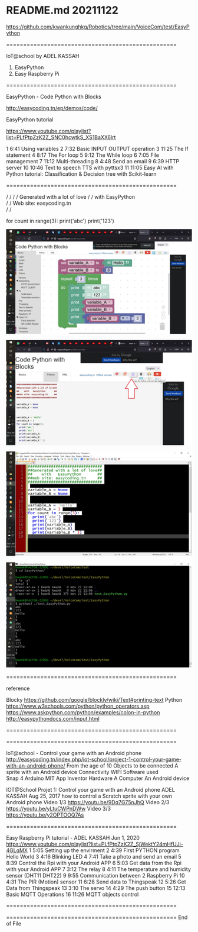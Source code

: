# README.md 20211122

  https://github.com/kwankunghkg/Robotics/tree/main/VoiceCom/test/EasyPython

==================================================

IoT@school by ADEL KASSAH 
1. EasyPython
2. Easy Raspberry Pi

==================================================

EasyPython - Code Python with Blocks 

  http://easycoding.tn/ep/demos/code/

EasyPython tutorial 

  https://www.youtube.com/playlist?list=PLfPtpZzK2Z_SNC0hcwtkS_XS1BaXX6lrt
  
1	6:41	Using variables 
2	7:32	Basic INPUT OUTPUT operation 
3	11:25	The If statement 
4	8:17	The For loop 
5	9:12	The While loop 
6	7:05	File management 
7	11:12	Multi-threading 
8	4:48	Send an email 
9	6:39	HTTP server 
10	10:46	Text to speech TTS with pyttsx3 
11	11:05	Easy AI with Python tutorial: Classification & Decision tree with Scikit-learn 

==================================================

/ / 
/ / Generated with a lot of love 
/ /    with   EasyPython       
/ / Web site: easycoding.tn     
/ / 

for count in range(3): 
    print('abc') 
    print('123') 

![test_EasyPython_1](./EasyPython_demo_1_20211122.jpg "test_EasyPython 1")

![test_EasyPython_2](./EasyPython_demo_2_20211122.jpg "test_EasyPython 1")

![test_EasyPython_3](./EasyPython_demo_3_20211122.jpg "test_EasyPython 1")

![test_EasyPython_4](./EasyPython_demo_4_20211122.jpg "test_EasyPython 1")

==================================================

reference

Blocky
  https://github.com/google/blockly/wiki/Text#printing-text
Python 
  https://www.w3schools.com/python/python_operators.asp
  https://www.askpython.com/python/examples/colon-in-python
  http://easypythondocs.com/input.html


==================================================



==================================================

IoT@school - Control your game with an Android phone
  http://easycoding.tn/index.php/iot-school/project-1-control-your-game-with-an-android-phone/
  From the age of 10
Objects to be connected
  A sprite with an Android device
Connectivity
  WIFI
Software used 				
  Snap 4 Arduino
  MIT App Inventor
Hardware 
  A Computer
  An Android device


IOT@School Projet 1: Control your game with an Android phone
  ADEL KASSAH Aug 25, 2017
  how to control a Scratch sprite with your own Android phone
Video 1/3
  https://youtu.be/9Dq7G75nJhQ
Video 2/3
  https://youtu.be/yLtuCWPnDWw
Video 3/3	
  https://youtu.be/y2OPTOOQ7As


==================================================

Easy Raspberry Pi tutorial - ADEL KASSAH Jun 1, 2020
  https://www.youtube.com/playlist?list=PLfPtpZzK2Z_SjWektY24mHfUJi-4GLqMX
1	5:05	Setting up the envirment
2	4:39	First PYTHON program Hello World
3	4:16	Blinking LED
4	7:41	Take a photo and send an email
5	8:39	Control the Rpi with your Android APP
6	5:03	Get data from the Rpi with your Android APP
7	3:12	The relay
8	4:11	The temperature and humidity sensor (DHT11 DHT22)
9	9:55	Communication between 2 Raspberry Pi
10	4:31	The PIR (Motion) sensor
11	6:28	Send data to Thingspeak
12	5:26	Get Data from Thingspeak
13	3:10	The servo
14	4:29	The push button
15	12:13	Basic MQTT Operations
16	11:26	MQTT objects control


==================================================



==================================================
End of File
